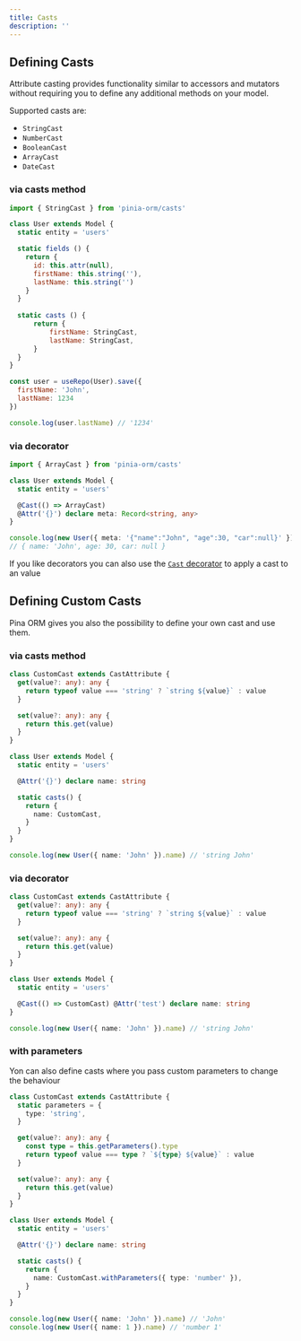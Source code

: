 ```yaml
---
title: Casts
description: ''
---
```


## Defining Casts

Attribute casting provides functionality similar to accessors and mutators without requiring you to define any additional methods on your model.

Supported casts are:
- `StringCast`
- `NumberCast`
- `BooleanCast`
- `ArrayCast`
- `DateCast`

### via casts method

```js
import { StringCast } from 'pinia-orm/casts'

class User extends Model {
  static entity = 'users'

  static fields () {
    return {
      id: this.attr(null),
      firstName: this.string(''),
      lastName: this.string('')
    }
  }
  
  static casts () {
      return {
          firstName: StringCast,
          lastName: StringCast,
      }
  }
}

const user = useRepo(User).save({
  firstName: 'John',
  lastName: 1234
})

console.log(user.lastName) // '1234'
```

### via decorator

````ts
import { ArrayCast } from 'pinia-orm/casts'

class User extends Model {
  static entity = 'users'

  @Cast(() => ArrayCast)
  @Attr('{}') declare meta: Record<string, any>
}

console.log(new User({ meta: '{"name":"John", "age":30, "car":null}' }).meta)
// { name: 'John', age: 30, car: null }
````

If you like decorators you can also use the [`Cast` decorator](/guide/model/decorators#cast) to apply a cast to an value

## Defining Custom Casts

Pina ORM gives you also the possibility to define your own cast and use them.

### via casts method

````ts
class CustomCast extends CastAttribute {
  get(value?: any): any {
    return typeof value === 'string' ? `string ${value}` : value
  }

  set(value?: any): any {
    return this.get(value)
  }
}

class User extends Model {
  static entity = 'users'

  @Attr('{}') declare name: string

  static casts() {
    return {
      name: CustomCast,
    }
  }
}

console.log(new User({ name: 'John' }).name) // 'string John'
````

### via decorator

````ts
class CustomCast extends CastAttribute {
  get(value?: any): any {
    return typeof value === 'string' ? `string ${value}` : value
  }

  set(value?: any): any {
    return this.get(value)
  }
}

class User extends Model {
  static entity = 'users'

  @Cast(() => CustomCast) @Attr('test') declare name: string
}

console.log(new User({ name: 'John' }).name) // 'string John'
````

### with parameters

Yon can also define casts where you pass custom parameters to change the behaviour 

````ts
class CustomCast extends CastAttribute {
  static parameters = {
    type: 'string',
  }

  get(value?: any): any {
    const type = this.getParameters().type
    return typeof value === type ? `${type} ${value}` : value
  }

  set(value?: any): any {
    return this.get(value)
  }
}

class User extends Model {
  static entity = 'users'

  @Attr('{}') declare name: string

  static casts() {
    return {
      name: CustomCast.withParameters({ type: 'number' }),
    }
  }
}

console.log(new User({ name: 'John' }).name) // 'John'
console.log(new User({ name: 1 }).name) // 'number 1'
````
